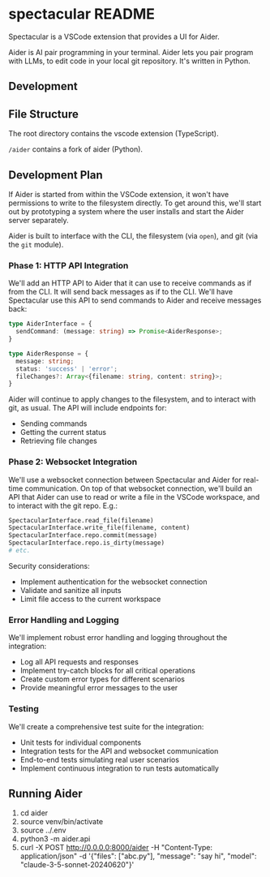# spectacular README

Spectacular is a VSCode extension that provides a UI for Aider.

Aider is AI pair programming in your terminal. Aider lets you pair program with LLMs, to edit code in your local git repository. It's written in Python.

## Development

## File Structure

The root directory contains the vscode extension (TypeScript).

`/aider` contains a fork of aider (Python).

## Development Plan

If Aider is started from within the VSCode extension, it won't have permissions to write to the filesystem directly. To get around this,
we'll start out by prototyping a system where the user installs and start the Aider server separately.

Aider is built to interface with the CLI, the filesystem (via `open`), and git (via the `git` module).

### Phase 1: HTTP API Integration

We'll add an HTTP API to Aider that it can use to receive commands as if from the CLI. It will send back messages as if to the CLI.
We'll have Spectacular use this API to send commands to Aider and receive messages back:

```typescript
type AiderInterface = {
  sendCommand: (message: string) => Promise<AiderResponse>;
}

type AiderResponse = {
  message: string;
  status: 'success' | 'error';
  fileChanges?: Array<{filename: string, content: string}>;
}
```

Aider will continue to apply changes to the filesystem, and to interact with git, as usual. The API will include endpoints for:
- Sending commands
- Getting the current status
- Retrieving file changes

### Phase 2: Websocket Integration

We'll use a websocket connection between Spectacular and Aider for real-time communication. On top of that websocket connection, we'll build an API that Aider can use to read or write a file in the VSCode workspace, and to interact with the git repo. E.g.:

```python
SpectacularInterface.read_file(filename)
SpectacularInterface.write_file(filename, content)
SpectacularInterface.repo.commit(message)
SpectacularInterface.repo.is_dirty(message)
# etc.
```

Security considerations:
- Implement authentication for the websocket connection
- Validate and sanitize all inputs
- Limit file access to the current workspace

### Error Handling and Logging

We'll implement robust error handling and logging throughout the integration:
- Log all API requests and responses
- Implement try-catch blocks for all critical operations
- Create custom error types for different scenarios
- Provide meaningful error messages to the user

### Testing

We'll create a comprehensive test suite for the integration:
- Unit tests for individual components
- Integration tests for the API and websocket communication
- End-to-end tests simulating real user scenarios
- Implement continuous integration to run tests automatically

## Running Aider

1. cd aider
2. source venv/bin/activate
3. source ../.env
4. python3 -m aider.api
5. curl -X POST http://0.0.0.0:8000/aider -H "Content-Type: application/json" -d '{"files": ["abc.py"], "message": "say hi", "model": "claude-3-5-sonnet-20240620"}'

